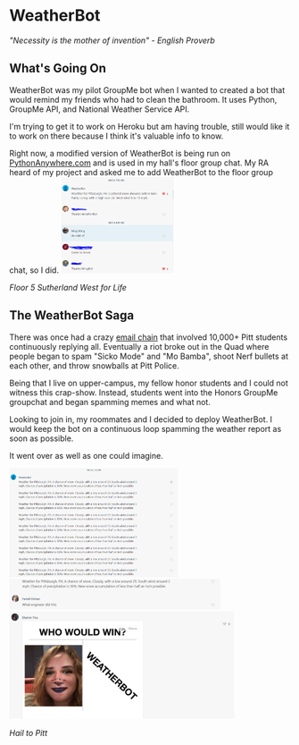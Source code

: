 # WeatherBot
*"Necessity is the mother of invention" - English Proverb*

## What's Going On
WeatherBot was my pilot GroupMe bot when I wanted to created a bot that would remind my friends who had to clean the bathroom. It uses Python, GroupMe API, and National Weather Service API. 

I'm trying to get it to work on Heroku but am having trouble, still would like it to work on there because I think it's valuable info to know.

Right now, a modified version of WeatherBot is being run on [PythonAnywhere.com](https://www.pythonanywhere.com/) and is used in my hall's floor group chat. My RA heard of my project and asked me to add WeatherBot to the floor group chat, so I did.
<img src="https://github.com/Zmwang622/Weather-Bot/blob/master/GC.PNG" height=40% width = 40%>

*Floor 5 Sutherland West for Life*
## The WeatherBot Saga
There was once had a crazy [email chain](https://www.reddit.com/r/Pitt/comments/apchsx/top_ten_photos_taken_seconds_before_disaster/) that involved 10,000+ Pitt students continuously replying all. Eventually a riot broke out in the Quad where people began to spam "Sicko Mode" and "Mo Bamba", shoot Nerf bullets at each other, and throw snowballs at Pitt Police.

Being that I live on upper-campus, my fellow honor students and I could not witness this crap-show. Instead, students went into the Honors GroupMe groupchat and began spamming memes and what not. 

Looking to join in, my roommates and I decided to deploy WeatherBot. I would keep the bot on a continuous loop spamming the weather report as soon as possible. 

It went over as well as one could imagine.

<img src="https://github.com/Zmwang622/Weather-Bot/blob/master/Spam.PNG" height=60% width = 60%>

<img src="https://github.com/Zmwang622/Weather-Bot/blob/master/Lol.PNG" height=75% width = 75%>

<img src="https://github.com/Zmwang622/Weather-Bot/blob/master/ItsaMemeYouWouldn'tGetIt.PNG" height=80% width = 80%>

*Hail to Pitt*

